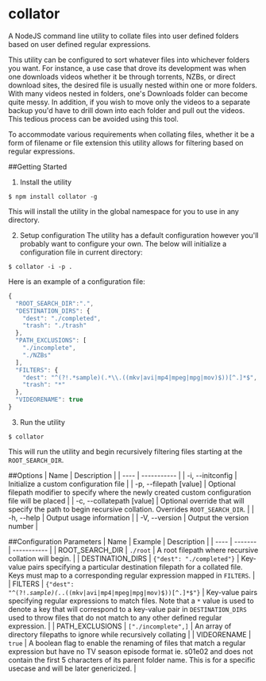 # collator
A NodeJS command line utility to collate files into user defined folders based on user defined regular expressions.

This utility can be configured to sort whatever files into whichever folders you want.  For instance, a use case that drove its development was when one downloads videos whether it be through torrents, NZBs, or direct download sites, the desired file is usually nested within one or more folders.  With many videos nested in folders, one's Downloads folder can become quite messy.  In addition, if you wish to move only the videos to a separate backup you'd have to drill down into each folder and pull out the videos.  This tedious process can be avoided using this tool.

To accommodate various requirements when collating files, whether it be a form of filename or file extension this utility allows for filtering based on regular expressions.

##Getting Started

1. Install the utility
  ```shell
  $ npm install collator -g
  ```
This will install the utility in the global namespace for you to use in any directory.

2. Setup configuration
The utility has a default configuration however you'll probably want to configure your own.  The below will initialize a configuration file in current directory:
  ```shell
  $ collator -i -p .
  ```
Here is an example of a configuration file:
  ```javascript
  {
    "ROOT_SEARCH_DIR":".",
    "DESTINATION_DIRS": {
      "dest": "./completed",
      "trash": "./trash"
    },
    "PATH_EXCLUSIONS": [
      "./incomplete",
      "./NZBs"
    ],
    "FILTERS": {
      "dest": "^(?!.*sample)(.*\\.((mkv|avi|mp4|mpeg|mpg|mov)$))[^.]*$",
      "trash": "*"
    },
    "VIDEORENAME": true
  }
  ```

3. Run the utility
  ```shell
  $ collator
  ```
This will run the utility and begin recursively filtering files starting at the `ROOT_SEARCH_DIR`.

##Options
| Name | Description |
| ---- | ----------- |
| -i, --initconfig | Initialize a custom configuration file |
| -p, --filepath [value] | Optional filepath modifier to specify where the newly created custom configuration file will be placed |
| -c, --collatepath [value] | Optional override that will specify the path to begin recursive collation.  Overrides `ROOT_SEARCH_DIR`. |
| -h, --help | Output usage information |
| -V, --version | Output the version number |

##Configuration Parameters
| Name | Example | Description |
| ---- | ------- | ----------- |
| ROOT_SEARCH_DIR | `./root` | A root filepath where recursive collation will begin. |
| DESTINATION_DIRS | `{"dest": "./completed"}` | Key-value pairs specifying a particular destination filepath for a collated file.  Keys must map to a corresponding regular expression mapped in `FILTERS`. |
| FILTERS | <code>{"dest": "^(?!.*sample)(.*\.((mkv&#124;avi&#124;mp4&#124;mpeg&#124;mpg&#124;mov)&#x24;))[^.]*&#x24;"}</code> | Key-value pairs specifying regular expressions to match files.  Note that a `*` value is used to denote a key that will correspond to a key-value pair in `DESTINATION_DIRS` used to throw files that do not match to any other defined regular expression. |
| PATH_EXCLUSIONS | `["./incomplete",]` | An array of directory filepaths to ignore while recursively collating |
| VIDEORENAME | `true` | A boolean flag to enable the renaming of files that match a regular expression but have no TV season episode format ie. s01e02 and does not contain the first 5 characters of its parent folder name.  This is for a specific usecase and will be later genericized.  |
